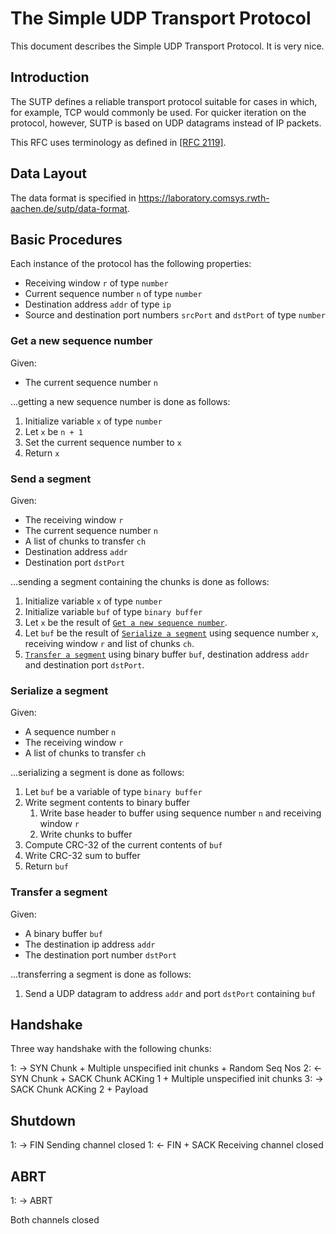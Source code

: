 # The Simple UDP Transport Protocol

This document describes the Simple UDP Transport Protocol. It is very nice.

## Introduction

The SUTP defines a reliable transport protocol suitable for cases in which, for example, TCP would commonly be used. For quicker iteration on the protocol, however, SUTP is based on UDP datagrams instead of IP packets.

This RFC uses terminology as defined in [[RFC 2119]](https://tools.ietf.org/html/rfc2119).

## Data Layout

The data format is specified in https://laboratory.comsys.rwth-aachen.de/sutp/data-format.

## Basic Procedures

Each instance of the protocol has the following properties:

- Receiving window `r` of type `number`
- Current sequence number `n` of type `number`
- Destination address `addr` of type `ip`
- Source and destination port numbers `srcPort` and `dstPort` of type `number`

### Get a new sequence number <a name="action-incr-sequence"></a>

Given:
- The current sequence number `n`

...getting a new sequence number is done as follows:

1. Initialize variable `x` of type `number`
1. Let `x` be `n + 1`
1. Set the current sequence number to `x`
1. Return `x`

### Send a segment <a name="action-send-segment"></a>

Given:
- The receiving window `r`
- The current sequence number `n`
- A list of chunks to transfer `ch`
- Destination address `addr`
- Destination port `dstPort`

...sending a segment containing the chunks is done as follows:

1. Initialize variable `x` of type `number`
1. Initialize variable `buf` of type `binary buffer`
1. Let `x` be the result of [`Get a new sequence number`](#action-incr-sequence).
1. Let `buf` be the result of [`Serialize a segment`](#action-serialize-segment) using sequence number `x`, receiving window `r` and list of chunks `ch`.
1. [`Transfer a segment`](#action-transfer-segment) using binary buffer `buf`, destination address `addr` and destination port `dstPort`.

### Serialize a segment <a name="action-serialize-segment"></a>

Given:
- A sequence number `n`
- The receiving window `r`
- A list of chunks to transfer `ch`

...serializing a segment is done as follows:

1. Let `buf` be a variable of type `binary buffer`
1. Write segment contents to binary buffer
    1. Write base header to buffer using sequence number `n` and receiving window `r`
    1. Write chunks to buffer
1. Compute CRC-32 of the current contents of `buf`
1. Write CRC-32 sum to buffer
1. Return `buf`

### Transfer a segment <a name="action-transfer-segment"></a>

Given:
- A binary buffer `buf`
- The destination ip address `addr`
- The destination port number `dstPort`

...transferring a segment is done as follows:

1. Send a UDP datagram to address `addr` and port `dstPort` containing `buf`

## Handshake

Three way handshake with the following chunks:

1: -> SYN Chunk + Multiple unspecified init chunks + Random Seq Nos
2: <- SYN Chunk + SACK Chunk ACKing 1 + Multiple unspecified init chunks
3: -> SACK Chunk ACKing 2 + Payload

## Shutdown

1: -> FIN Sending channel closed
1: <- FIN + SACK Receiving channel closed

## ABRT

1: -> ABRT

Both channels closed
